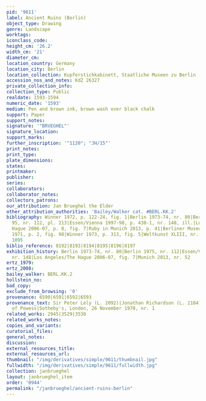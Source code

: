 ```yaml
---
pid: '9611'
label: Ancient Ruins (Berlin)
object_type: Drawing
genre: Landscape
worktags:
iconclass_code:
height_cm: '26.2'
width_cm: '21'
diameter_cm:
location_country: Germany
location_city: Berlin
location_collection: Kupferstichkabinett, Staatliche Museen zu Berlin
accession_nos_and_notes: KdZ 26327
private_collection_info:
collection_type: Public
realdate: 1593-1594
numeric_date: '1593'
medium: Pen and brown ink, brown wash over black chalk
support: Paper
support_notes:
signature: '"BRVEGHEL"'
signature_location:
support_marks:
further_inscription: '"1120"; "JH/15"'
print_notes:
print_type:
plate_dimensions:
states:
printmaker:
publisher:
series:
collaborators:
collaborator_notes:
collectors_patrons:
our_attribution: Jan Brueghel the Elder
other_attribution_authorities: 'Bailey/Walker cat. #BERL.KK.2'
bibliography: Winner 1972, p. 122-24, fig. 1|Berlin 1973-74, nr. 80|Berlin 1975, p.
  95, nr. 112, pl. 213|Essen/Vienna 1997-98, p. 430-1, nr. 148, ill.|Los Angeles/The
  Hague 2006-07, p. 8, fig. 7|Ruby in Munich 2013, p. 41|Berliner Museum N.F. XXI,
  1971, p. 2, fig. 98|Winner 1973, p. 313, fig. 5|Weltkunst XLIII, nr. 13, 1973, p.
  1095
biblio_reference: 8192|8193|8194|8195|8196|8197
exhibition_history: Berlin 1973-74, nr. 80|Berlin 1975, nr. 112|Essen/Vienna 1997-98,
  nr. 148|Los Angeles/The Hague 2006-07, fig. 7|Munich 2013, nr. 52
ertz_1979:
ertz_2008:
bailey_walker: BERL.KK.2
hollstein_no:
bad_copy:
exclude_from_browsing: '0'
provenance: 6590|6591|6592|6593
provenance_text: Sir Peter Lely (L. 2092)|Jonathan Richardson (L. 2184)|The Countess
  of Powess|Sotheby's, London, 26 November 1970, nr. 1
related_works: 2945|3529|3530
related_works_notes:
copies_and_variants:
curatorial_files:
general_notes:
discussion:
external_resources_title:
external_resources_url:
thumbnail: "/img/derivatives/simple/9611/thumbnail.jpg"
fullwidth: "/img/derivatives/simple/9611/fullwidth.jpg"
collection: janbrueghel
layout: janbrueghel_item
order: '0944'
permalink: "/janbrueghel/ancient-ruins-berlin"
---
```


